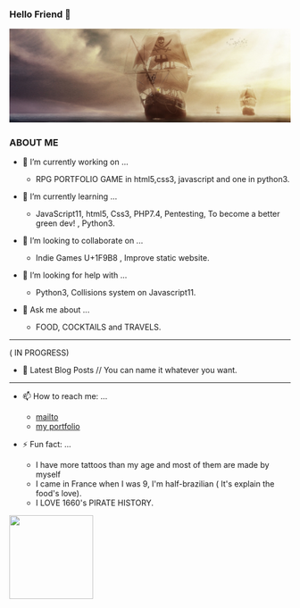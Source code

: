 ### Hello Friend 👋

<!-- banner -->
[![Happyvolt92's GitHub Banner](./assets/ship.jpg)](https://elodieg.promo-66.codeur.online/portfolio_icoe/)

###    ABOUT ME 


- 🔭 I’m currently working on ...
    * RPG PORTFOLIO GAME in html5,css3, javascript and one in python3.
    
- 🌱 I’m currently learning ...
    * JavaScript11, html5, Css3, PHP7.4, Pentesting, To become a better green dev! 	, Python3.

- 👯 I’m looking to collaborate on ...
    * Indie Games U+1F9B8 , Improve static website.

- 🤔 I’m looking for help with ...
    * Python3, Collisions system on Javascript11.

- 💬 Ask me about ...
    * FOOD, COCKTAILS and TRAVELS.

 
-------------------------------------------------------------------
( IN PROGRESS)

- 📩 Latest Blog Posts // You can name it whatever you want. 

<!-- BLOG-POST-LIST:START -->

<!-- BLOG-POST-LIST:END -->

--------------------------------------------------------------------
- 📫 How to reach me: ...
   *    [mailto](mailto:elodiegage@gmail.com/ "reach me")
   * 	[my portfolio](https://elodieg.promo-66.codeur.online/portfolio_icoe/ "Check my portfolio here")


- ⚡ Fun fact: ...

   * I have more tattoos than my age and most of them are made by myself
   * I came in France when I was 9, I'm half-brazilian  ( It's explain the food's love). 
   * I LOVE  1660's PIRATE HISTORY.

<img src="https://media.giphy.com/media/3oz8xJYOcJFeeJaEj6/giphy.gif?cid=790b761154921544a3769f00b049a894c76053da225ebbef&rid=giphy.gif&ct=g)" width="150" height="150" /> 